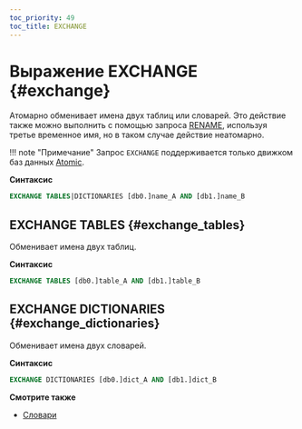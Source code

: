 ```yaml
---
toc_priority: 49
toc_title: EXCHANGE
---
```


# Выражение EXCHANGE {#exchange}

Атомарно обменивает имена двух таблиц или словарей.
Это действие также можно выполнить с помощью запроса [RENAME](./rename.md), используя третье временное имя, но в таком случае действие неатомарно.

!!! note "Примечание"
    Запрос `EXCHANGE` поддерживается только движком баз данных [Atomic](../../engines/database-engines/atomic.md).

**Синтаксис**

```sql
EXCHANGE TABLES|DICTIONARIES [db0.]name_A AND [db1.]name_B
```

## EXCHANGE TABLES {#exchange_tables}

Обменивает имена двух таблиц.

**Синтаксис**

```sql
EXCHANGE TABLES [db0.]table_A AND [db1.]table_B
```

## EXCHANGE DICTIONARIES {#exchange_dictionaries}

Обменивает имена двух словарей.

**Синтаксис**

```sql
EXCHANGE DICTIONARIES [db0.]dict_A AND [db1.]dict_B
```

**Смотрите также**

-   [Словари](../../sql-reference/dictionaries/index.md)
